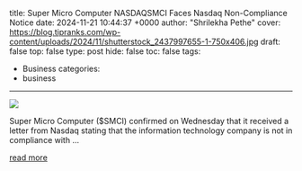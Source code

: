 title: Super Micro Computer NASDAQSMCI Faces Nasdaq Non-Compliance Notice
date: 2024-11-21 10:44:37 +0000
author: "Shrilekha Pethe"
cover: https://blog.tipranks.com/wp-content/uploads/2024/11/shutterstock_2437997655-1-750x406.jpg
draft: false
top: false
type: post
hide: false
toc: false
tags:
  - Business
categories:
  - business
---

![](https://blog.tipranks.com/wp-content/uploads/2024/11/shutterstock_2437997655-1-750x406.jpg)

Super Micro Computer ($SMCI) confirmed on Wednesday that it received a letter from Nasdaq stating that the information technology company is not in compliance with ...

[read more](https://www.tipranks.com/news/super-micro-computer-nasdaqsmci-faces-nasdaq-non-compliance-notice)
